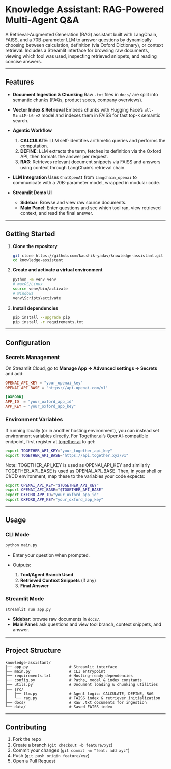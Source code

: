 # Knowledge Assistant: RAG-Powered Multi-Agent Q\&A

A Retrieval-Augmented Generation (RAG) assistant built with LangChain, FAISS, and a 70B-parameter LLM to answer questions by dynamically choosing between calculation, definition (via Oxford Dictionary), or context retrieval. Includes a Streamlit interface for browsing raw documents, viewing which tool was used, inspecting retrieved snippets, and reading concise answers.

---

## Features

* **Document Ingestion & Chunking**
  Raw `.txt` files in `docs/` are split into semantic chunks (FAQs, product specs, company overviews).

* **Vector Index & Retrieval**
  Embeds chunks with Hugging Face’s `all-MiniLM-L6-v2` model and indexes them in FAISS for fast top-k semantic search.

* **Agentic Workflow**

  1. **CALCULATE**: LLM self-identifies arithmetic queries and performs the computation.
  2. **DEFINE**: LLM extracts the term, fetches its definition via the Oxford API, then formats the answer per request.
  3. **RAG**: Retrieves relevant document snippets via FAISS and answers using context through LangChain’s retrieval chain.

* **LLM Integration**
  Uses `ChatOpenAI` from `langchain_openai` to communicate with a 70B-parameter model, wrapped in modular code.

* **Streamlit Demo UI**

  * **Sidebar**: Browse and view raw source documents.
  * **Main Panel**: Enter questions and see which tool ran, view retrieved context, and read the final answer.

---

## Getting Started

1. **Clone the repository**

   ```bash
   git clone https://github.com/kaushik-yadav/knowledge-assistant.git
   cd knowledge-assistant
   ```

2. **Create and activate a virtual environment**

   ```bash
   python -m venv venv
   # macOS/Linux
   source venv/bin/activate
   # Windows
   venv\Scripts\activate
   ```

3. **Install dependencies**

   ```bash
   pip install --upgrade pip
   pip install -r requirements.txt
   ```

---

## Configuration

### Secrets Management

On Streamlit Cloud, go to **Manage App → Advanced settings → Secrets** and add:

```toml
OPENAI_API_KEY = "your_openai_key"
OPENAI_API_BASE = "https://api.openai.com/v1"

[OXFORD]
APP_ID  = "your_oxford_app_id"
APP_KEY = "your_oxford_app_key"
```

### Environment Variables

If running locally (or in another hosting environment), you can instead set environment variables directly. For Together.ai’s OpenAI-compatible endpoint, first register at [together.ai](https://docs.together.ai/docs/quickstart) to get:

```bash
export TOGETHER_API_KEY="your_together_api_key"
export TOGETHER_API_BASE="https://api.together.xyz/v1"
```
Note: TOGETHER_API_KEY is used as OPENAI_API_KEY and similarly TOGETHER_API_BASE is used as OPENAI_API_BASE.
Then, in your shell or CI/CD environment, map these to the variables your code expects:

```bash
export OPENAI_API_KEY="$TOGETHER_API_KEY"
export OPENAI_API_BASE="$TOGETHER_API_BASE"
export OXFORD_APP_ID="your_oxford_app_id"
export OXFORD_APP_KEY="your_oxford_app_key"
```

---

## Usage

### CLI Mode

```bash
python main.py
```

* Enter your question when prompted.
* Outputs:

  1. **Tool/Agent Branch Used**
  2. **Retrieved Context Snippets** (if any)
  3. **Final Answer**

### Streamlit Mode

```bash
streamlit run app.py
```

* **Sidebar**: browse raw documents in `docs/`.
* **Main Panel**: ask questions and view tool branch, context snippets, and answer.

---

## Project Structure

```
knowledge-assistant/
├── app.py                  # Streamlit interface
├── main.py                 # CLI entrypoint
├── requirements.txt        # Hosting-ready dependencies
├── config.py               # Paths, model & index constants
├── utils.py                # Document loading & chunking utilities
├── src/
│   ├── llm.py              # Agent logic: CALCULATE, DEFINE, RAG
│   └── rag.py              # FAISS index & retriever initialization
├── docs/                   # Raw .txt documents for ingestion
└── data/                   # Saved FAISS index
```

---

## Contributing

1. Fork the repo
2. Create a branch (`git checkout -b feature/xyz`)
3. Commit your changes (`git commit -m "feat: add xyz"`)
4. Push (`git push origin feature/xyz`)
5. Open a Pull Request
